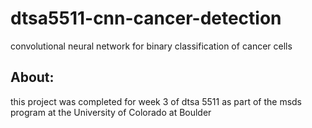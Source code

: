 # dtsa5511-cnn-cancer-detection
convolutional neural network for binary classification of cancer cells

## About:

this project was completed for week 3 of dtsa 5511 as part of the msds program at the University of Colorado at Boulder

